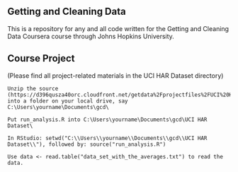 ## Getting and Cleaning Data

This is a repository for any and all code written for the Getting and Cleaning Data Coursera course through Johns Hopkins University.
## Course Project

(Please find all project-related materials in the UCI HAR Dataset directory)

    Unzip the source (https://d396qusza40orc.cloudfront.net/getdata%2Fprojectfiles%2FUCI%20HAR%20Dataset.zip) into a folder on your local drive, say C:\Users\yourname\Documents\gcd\

    Put run_analysis.R into C:\Users\yourname\Documents\gcd\UCI HAR Dataset\

    In RStudio: setwd("C:\\Users\\yourname\\Documents\\gcd\\UCI HAR Dataset\\"), followed by: source("run_analysis.R")

    Use data <- read.table("data_set_with_the_averages.txt") to read the data. 
